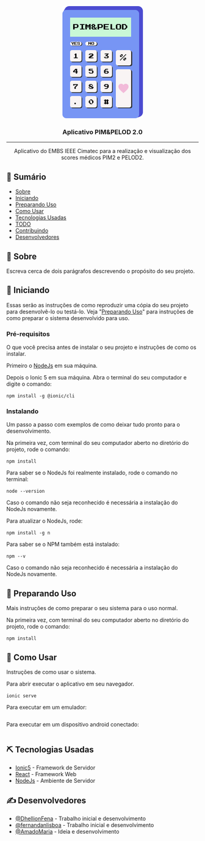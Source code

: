 <p align="center">
  <a href="" rel="noopener">
  <img width=211px height=293px src="./src/assets/logoApp.png" alt="Logo do Projeto"></a>
</p>

<h3 align="center">Aplicativo PIM&PELOD 2.0</h3>

---

<p align="center"> Aplicativo do EMBS IEEE Cimatec para a realização e visualização dos scores médicos PIM2 e PELOD2.
    <br>
</p>

## 📝 Sumário

- [Sobre](#sobre)
- [Iniciando](#inicio)
- [Preparando Uso](#preparando)
- [Como Usar](#como-usar)
- [Tecnologias Usadas](#tecnologias-usadas)
- [TODO](./TODO.md)
- [Contribuindo](./CONTRIBUTING.md)
- [Desenvolvedores](#desenvolvedores)

## 🧐 Sobre <a name = "sobre"></a>

Escreva cerca de dois parágrafos descrevendo o propósito do seu projeto.

## 🏁 Iniciando <a name = "inicio"></a>

Essas serão as instruções de como reproduzir uma cópia do seu projeto para desenvolvê-lo ou testá-lo. Veja "[Preparando Uso](#preparando)" para instruções de como preparar o sistema desenvolvido para uso.

### Pré-requisitos

O que você precisa antes de instalar o seu projeto e instruções de como os instalar.

Primeiro o <a href="https://nodejs.org/en/" target="_blank">NodeJs</a> em sua máquina.

Depois o Ionic 5 em sua máquina. Abra o terminal do seu computador e digite o comando:

```
npm install -g @ionic/cli
```

### Instalando

Um passo a passo com exemplos de como deixar tudo pronto para o desenvolvimento.

Na primeira vez, com terminal do seu computador aberto no diretório do projeto, rode o comando:
```
npm install
```

Para saber se o NodeJs foi realmente instalado, rode o comando no terminal:
```
node --version
```
Caso o comando não seja reconhecido é necessária a instalação do NodeJs novamente.

Para atualizar o NodeJs, rode:
```
npm install -g n
```

Para saber se o NPM também está instalado:
```
npm --v
```
Caso o comando não seja reconhecido é necessária a instalação do NodeJs novamente.


## 🚀 Preparando Uso <a name = "preparando"></a>

Mais instruções de como preparar o seu sistema para o uso normal.

Na primeira vez, com terminal do seu computador aberto no diretório do projeto, rode o comando:
```
npm install
```

## 🎈 Como Usar <a name="como-usar"></a>

Instruções de como usar o sistema.

Para abrir executar o aplicativo em seu navegador.
```
ionic serve
```

Para executar em um emulador:
```
```

Para executar em um dispositivo android conectado:
```
```

## ⛏️ Tecnologias Usadas <a name = "tecnologias-usadas"></a>

- [Ionic5](https://ionicframework.com/) - Framework de Servidor
- [React](https://ionicframework.com/docs/react) - Framework Web
- [NodeJs](https://nodejs.org/en/) - Ambiente de Servidor

## ✍️ Desenvolvedores <a name = "desenvolvedores"></a>

- [@DhellionFena](https://github.com/DhellionFena) - Trabalho inicial e desenvolvimento
- [@fernandanlisboa](https://github.com/fernandanlisboa) - Trabalho inicial e desenvolvimento
- [@AmadoMaria](https://github.com/AmadoMaria) - Ideia e desenvolvimento
